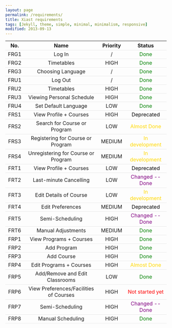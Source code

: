 ```yaml
---
layout: page
permalink: /requirements/
title: Xiast requirements
tags: [Jekyll, theme, simple, minimal, minimalism, responsive]
modified: 2013-09-13
---
```

<style>
table {
  margin:0;
  padding:0;
  border-collapse:collapse;
  width:100%;
}
tr {
  border-bottom: 1px solid #E5E5E5;
}
</style>

| No. | Name | Priority | Status |
|:---:|:-------:|:------:|:------:|
|FRG1|Log In|/|<font color='green'>Done</font>|
|FRG2|Timetables|HIGH|<font color='green'>Done</font>|
|FRG3|Choosing Language|/|<font color='green'>Done</font>|
|FRU1|Log Out|/|<font color='green'>Done</font>|
|FRU2|Timetables|HIGH|<font color='green'>Done</font>|
|FRU3|Viewing Personal Schedule|HIGH|<font color='green'>Done</font>|
|FRU4|Set Default Language|LOW|<font color='green'>Done</font>|
|FRS1|View Profile + Courses|HIGH|<font color='black'>Deprecated</font>|
|FRS2|Search for Course or Program|LOW|<font color='#FFD700'>Almost Done</font>|
|FRS3|Registering for Course or Program|MEDIUM|<font color='#FFD700'>In development</font>|
|FRS4|Unregistering for Course or Program|MEDIUM|<font color='#FFD700'>In development</font>|
|FRT1|View Profile + Courses|LOW|<font color='black'>Deprecated</font>|
|FRT2|Last-minute Cancelling|LOW|<font color='purple'>Changed -- Done</font>|
|FRT3|Edit Details of Course|LOW|<font color='#FFD700'>In development</font>|
|FRT4|Edit Preferences|MEDIUM|<font color='black'>Deprecated</font>|
|FRT5|Semi-Scheduling|HIGH|<font color='purple'>Changed -- Done</font>|
|FRT6|Manual Adjustments|MEDIUM|<font color='green'>Done</font>|
|FRP1|View Programs + Courses|HIGH|<font color='green'>Done</font>|
|FRP2|Add Program|HIGH|<font color='green'>Done</font>|
|FRP3|Add Course|HIGH|<font color='green'>Done</font>|
|FRP4|Edit Programs + Courses|HIGH|<font color='#FFD700'>Almost Done</font>|
|FRP5|Add/Remove and Edit Classrooms|LOW|<font color='green'>Done</font>|
|FRP6|View Preferences/Facilities of Courses|HIGH|<font color='red'>Not started yet</font>|
|FRP7|Semi-Scheduling|HIGH|<font color='purple'>Changed -- Done</font>|
|FRP8|Manual Scheduling|HIGH|<font color='green'>Done</font>|

